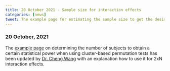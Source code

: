 ```yaml
---
title: 20 October 2021 - Sample size for interaction effects
categories: [news]
tweet: The example page for estimating the sample size to get the desired statistical power for a cluster-based permutation test has been updated and now also includes 2xN interaction effects. See http://fieldtriptoolbox.org/example/samplesize/
---
```


### 20 October, 2021

The [example page](/example/samplesize) on determining the number of subjects to obtain a certain statistical power when using cluster-based permutation tests has been updated by [Dr. Cheng Wang](https://www.researchgate.net/profile/Cheng-Wang-93) with an explanation how to use it for 2xN interaction effects.
